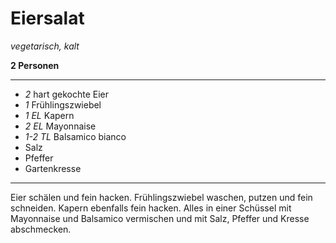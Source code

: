 # Eiersalat

*vegetarisch, kalt*

**2 Personen**

---
- *2* hart gekochte Eier
- *1* Frühlingszwiebel
- *1 EL* Kapern
- *2 EL* Mayonnaise
- *1-2 TL* Balsamico bianco
- Salz
- Pfeffer
- Gartenkresse
---

Eier schälen und fein hacken. Frühlingszwiebel waschen, putzen und fein schneiden. Kapern ebenfalls fein hacken. Alles in einer Schüssel mit Mayonnaise und Balsamico vermischen und mit Salz, Pfeffer und Kresse abschmecken.
